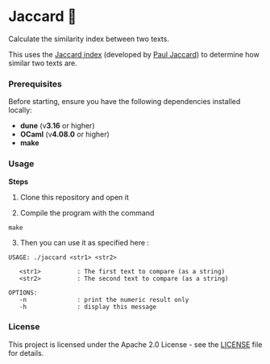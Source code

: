 # Jaccard 🧬

Calculate the similarity index between two texts.

This uses the [Jaccard index](https://en.wikipedia.org/wiki/Jaccard_index) (developed by [Paul Jaccard](https://en.wikipedia.org/wiki/Paul_Jaccard)) to determine how similar two texts are.


### Prerequisites

Before starting, ensure you have the following dependencies installed locally:

- **dune** (v**3.16** or higher)
- **OCaml** (v**4.08.0** or higher)
- **make**

### Usage

**Steps**

1. Clone this repository and open it

2. Compile the program with the command

```
make
```

3. Then you can use it as specified here :

```
USAGE: ./jaccard <str1> <str2>

   <str1>          : The first text to compare (as a string)
   <str2>          : The second text to compare (as a string)

OPTIONS:
   -n              : print the numeric result only
   -h              : display this message
```

### License

This project is licensed under the Apache 2.0 License - see the [LICENSE](/LICENSE) file for details.